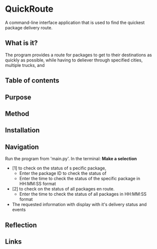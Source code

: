 # QuickRoute
A command-line interface application that is used to find the quickest package delivery route.

## What is it?
The program provides a route for packages to get to their destinations as quickly as possible, while having to deliever through specified cities, multiple trucks, and 

## Table of contents

## Purpose

## Method

## Installation

## Navigation
Run the program from 'main.py'. In the terminal:
  **Make a selection**
- [1] to check on the status of s pecific package, 
  - Enter the package ID to check the status of
  - Enter the time to check the status of the specific package in HH:MM:SS format
- [2] to check on the status of all packages en route. 
  - Enter the time to check the status of all packages in HH:MM:SS format
- The requested information with display with it's delivery status and events

## Reflection

## Links
